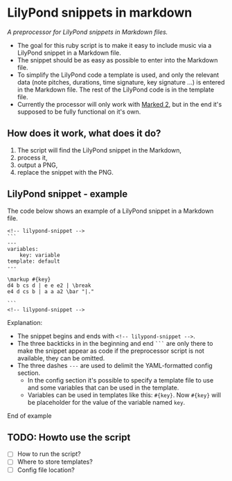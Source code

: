 # LilyPond snippets in markdown

*A preprocessor for LilyPond snippets in Markdown files.*

- The goal for this ruby script is to make it easy to include music via a LilyPond snippet in a Markdown file.
- The snippet should be as easy as possible to enter into the Markdown file.
- To simplify the LilyPond code a template is used, and only the relevant data (note pitches, durations, time signature, key signature ...) is entered in the Markdown file. The rest of the LilyPond code is in the template file.
- Currently the processor will only work with [Marked 2](http://marked2app.com/), but in the end it's supposed to be fully functional on it's own.


## How does it work, what does it do?

1. The script will find the LilyPond snippet in the Markdown,
2. process it,
3. output a PNG,
4. replace the snippet with the PNG.

## LilyPond snippet - example

The code below shows an example of a LilyPond snippet in a Markdown file.


	<!-- lilypond-snippet -->
	```
	---
	variables:
	    key: variable
	template: default
	---

	\markup #{key}
	d4 b cs d | e e e2 | \break
	e4 d cs b | a a a2 \bar "|."

	```
	<!-- lilypond-snippet -->

Explanation:

- The snippet begins and ends with `<!-- lilypond-snippet -->`.
- The three backticks in in the beginning and end `` ``` `` are only there to make the snippet appear as code if the preprocessor script is not available, they can be omitted.
- The three dashes `---` are used to delimit the YAML-formatted config section.
	+ In the config section it's possible to specify a template file to use and some variables that can be used in the template.
	+ Variables can be used in templates like this: `#{key}`. Now `#{key}` will be placeholder for the value of the variable named `key`.

End of example

## TODO: Howto use the script

- [ ] How to run the script?
- [ ] Where to store templates?
- [ ] Config file location?